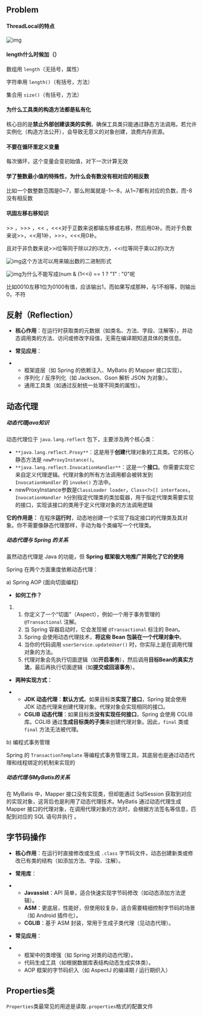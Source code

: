 ## Problem

#### ThreadLocal的特点

![img](https://cdn.nlark.com/yuque/0/2025/png/56763514/1761181092311-5b325c6a-ebd6-47ce-8c7c-05400714bd3e.png)

#### length什么时候加（）

数组用 `length`（无括号，属性）

字符串用 `length()`（有括号，方法）

集合用 `size()`（有括号，方法）

#### 为什么工具类的构造方法都是私有化

核心目的是**禁止外部创建该类的实例**，确保工具类只能通过静态方法调用。若允许实例化（构造方法公开），会导致无意义的对象创建，浪费内存资源。

#### 不要在循环里定义变量

每次循环，这个变量会变初始值，对下一次计算无效

#### 学了整数最小值的特殊性，为什么会有数没有相对应的相反数

比如一个数整数范围是0~7，那么附属就是-1~-8，从1~7都有对应的负数，而-8没有相反数

#### 巩固左移右移知识

\>> ，>>> ，<< ，<<<对于正数来说都输左移或右移，然后用0补。而对于负数来说>>，<<用1补，>>>，<<<用0补。

且对于非负数来说>>i位等同于除以2的i次方，<<i位等同于乘以2的i次方

![img](https://cdn.nlark.com/yuque/0/2025/png/56763514/1760062424200-16da3d8b-8c0f-4c7a-8d7d-0a9f294973bf.png)这个方法可以用来输出数的二进制形式

![img](https://cdn.nlark.com/yuque/0/2025/png/56763514/1760062497772-62ddae82-6ea9-43d1-af1c-b2ea58cab720.png)为什么不能写成(num & (1<<i) == 1 ? "1" : "0"呢

比如0010左移1位为0100有值，应该输出1，而如果写成那种，与1不相等，则输出0，不符

## 反射（Reflection）

- **核心作用**：在运行时获取类的元数据（如类名、方法、字段、注解等），并动态调用类的方法、访问或修改字段值，无需在编译期知道具体的类信息。
- **常见应用**：


- - 框架底层（如 Spring 的依赖注入、MyBatis 的 Mapper 接口实现）。
  - 序列化 / 反序列化（如 Jackson、Gson 解析 JSON 为对象）。
  - 通用工具类（如通过反射统一处理不同类的属性）。

## 动态代理

##### 动态代理java知识

动态代理位于 `java.lang.reflect` 包下，主要涉及两个核心类：

- `**java.lang.reflect.Proxy**`：这是用于**创建**代理对象的工具类。它的核心静态方法是 `newProxyInstance()`。
- `**java.lang.reflect.InvocationHandler**`：这是一个**接口**。你需要实现它来自定义代理逻辑。代理对象的所有方法调用都会被转发到 `InvocationHandler` 的 `invoke()` 方法中。
- newProxyInstance参数是`ClassLoader loader`，`Class<?>[] interfaces`，`InvocationHandler h`分别指定代理类的类加载器，用于指定代理类需要实现的接口，实现该接口的类用于定义代理对象的方法调用逻辑

**它的作用是：** 在程序**运行时**，动态地创建一个实现了指定接口的代理类及其对象。你不需要像静态代理那样，手动为每个类编写一个代理类。

##### 动态代理与 Spring 的关系

虽然动态代理是 Java 的功能，但 **Spring 框架极大地推广并简化了它的使用**

Spring 在两个方面重度依赖动态代理：

a) Spring AOP (面向切面编程)

- **如何工作？**

1. 1. 你定义了一个“切面”（Aspect），例如一个用于事务管理的 `@Transactional` 注解。
   2. 当 Spring 容器启动时，它会发现被 `@Transactional` 标注的 Bean。
   3. Spring 会使用动态代理技术，**将这些 Bean 包装在一个代理对象中**。
   4. 当你的代码调用 `userService.updateUser()` 时，你实际上是在调用代理对象的方法。
   5. 代理对象会先执行切面逻辑（如**开启事务**），然后调用**目标Bean的真实方法**，最后再执行切面逻辑（如**提交或回滚事务**）。

- **两种实现方式：**


- - **JDK 动态代理**：**默认方式**。如果目标类**实现了接口**，Spring 就会使用 JDK 动态代理来创建代理对象。代理对象会实现相同的接口。
  - **CGLIB 动态代理**：如果目标类**没有实现任何接口**，Spring 会使用 CGLIB 库。CGLIB 通过**生成目标类的子类**来创建代理对象。因此，`final` 类或 `final` 方法无法被代理。

b) 编程式事务管理

Spring 的 `TransactionTemplate` 等编程式事务管理工具，其底层也是通过动态代理和线程绑定的机制来实现的

##### 动态代理与MyBatis的关系

在 MyBatis 中，Mapper 接口没有实现类，但却能通过 SqlSession 获取到对应的实现对象，这背后也是利用了动态代理技术。MyBatis 通过动态代理生成 Mapper 接口的代理对象，在调用代理对象的方法时，会根据方法签名等信息，匹配到对应的 SQL 语句并执行 。

## 字节码操作

- **核心作用**：在运行时直接修改或生成 `.class` 字节码文件，动态创建新类或修改已有类的结构（如添加方法、字段、注解）。
- **常用库**：


- - **Javassist**：API 简单，适合快速实现字节码修改（如动态添加方法逻辑）。
  - **ASM**：更底层，性能好，但使用较复杂，适合需要精细控制字节码的场景（如 Android 插件化）。
  - **CGLIB**：基于 ASM 封装，常用于生成子类代理（见动态代理）。


- **常见应用**：


- - 框架中的类增强（如 Spring 对类的动态代理）。
  - 代码生成工具（如根据数据库表结构动态生成实体类）。
  - AOP 框架的字节码织入（如 AspectJ 的编译期 / 运行期织入）

## Properties类

`Properties`类最常见的用途是读取`.properties`格式的配置文件